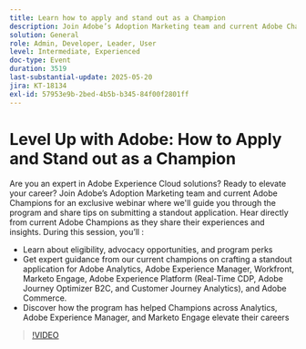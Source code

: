 ```yaml
---
title: Learn how to apply and stand out as a Champion
description: Join Adobe’s Adoption Marketing team and current Adobe Champions for an exclusive webinar where we'll guide you through the program and share tips on submitting a standout application.
solution: General
role: Admin, Developer, Leader, User
level: Intermediate, Experienced
doc-type: Event
duration: 3519
last-substantial-update: 2025-05-20
jira: KT-18134
exl-id: 57953e9b-2bed-4b5b-b345-84f00f2801ff
---
```

# Level Up with Adobe: How to Apply and Stand out as a Champion 

Are you an expert in Adobe Experience Cloud solutions? Ready to elevate your career? Join Adobe’s Adoption Marketing team and current Adobe Champions for an exclusive webinar where we'll guide you through the program and share tips on submitting a standout application. Hear directly from current Adobe Champions as they share their experiences and insights. During this session, you’ll :

* Learn about eligibility, advocacy opportunities, and program perks
* Get expert guidance from our current champions on crafting a standout application for Adobe Analytics, Adobe Experience Manager, Workfront, Marketo Engage, Adobe Experience Platform (Real-Time CDP, Adobe Journey Optimizer B2C, and Customer Journey Analytics), and Adobe Commerce.
* Discover how the program has helped Champions across Analytics, Adobe Experience Manager, and Marketo Engage elevate their careers

>[!VIDEO](https://video.tv.adobe.com/v/3458989/?learn=on&enablevpops)
